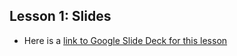 
## Lesson 1: Slides
- Here is a [link to Google Slide Deck for this lesson](https://docs.google.com/presentation/d/1902Ak_quWaUWNytcROxj_jaugbBZzmgHVbFroFCrZ9A/edit?usp=sharing)
